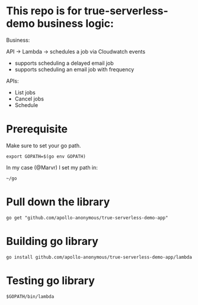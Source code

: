 # This repo is for true-serverless-demo business logic:

Business:

API -> Lambda -> schedules a job via Cloudwatch events
- supports scheduling a delayed email job
- supports scheduling an email job with frequency

APIs:
- List jobs
- Cancel jobs
- Schedule

# Prerequisite

Make sure to set your go path.

```
export GOPATH=$(go env GOPATH)
```

In my case (@Marvr) I set my path in:
```
~/go
```

# Pull down the library

```
go get "github.com/apollo-anonymous/true-serverless-demo-app"
```

# Building go library

```
go install github.com/apollo-anonymous/true-serverless-demo-app/lambda
```

# Testing go library

```
$GOPATH/bin/lambda
```
